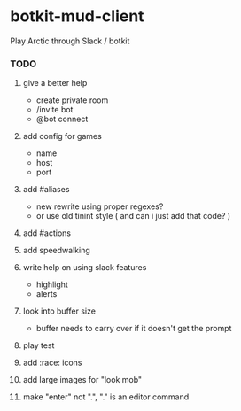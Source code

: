 # botkit-mud-client
Play Arctic through Slack / botkit

### TODO ###
1) give a better help
	* create private room
	* /invite bot
	* @bot connect <game>
2) add config for games
	* name
	* host
	* port
3) add #aliases
	* new rewrite using proper regexes?
	* or use old tinint style ( and can i just add that code? )
4) add #actions
5) add speedwalking

6) write help on using slack features
	* highlight
	* alerts

7) look into buffer size
	* buffer needs to carry over if it doesn't get the prompt

8) play test
9) add :race: icons
10) add large images for "look mob"

11) make "enter" not ".", "." is an editor command
